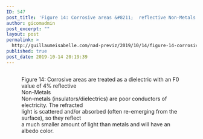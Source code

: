 ```yaml
---
ID: 547
post_title: 'Figure 14: Corrosive areas &#8211;  reflective Non-Metals'
author: gicomadmin
post_excerpt: ""
layout: post
permalink: >
  http://guillaumeisabelle.com/nad-previz/2019/10/14/figure-14-corrosive-areas-reflective-non-metals/
published: true
post_date: 2019-10-14 20:19:39
---
```

<!-- wp:image {"id":548} --><figure class="wp-block-image">

<img src="http://guillaumeisabelle.com/nad-previz/wp-content/uploads/sites/19/2019/10/image-16-1024x675.png" alt="" class="wp-image-548" /><figcaption>Figure 14: Corrosive areas are treated as a dielectric with an F0 value of 4% reflective  
Non-Metals  
Non-metals (insulators/dielectrics) are poor conductors of electricity. The refracted  
light is scattered and/or absorbed (often re-emerging from the surface), so they reflect  
a much smaller amount of light than metals and will have an albedo color.</figcaption></figure> <!-- /wp:image -->